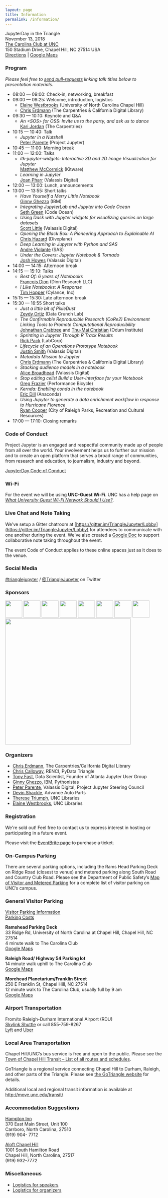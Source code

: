 ```yaml
---
layout: page
title: Information
permalink: /information/
---
```


JupyterDay in the Triangle<br />
November 13, 2018<br />
[The Carolina Club at UNC](http://www.clubcorp.com/Clubs/Carolina-Club)<br />
150 Stadium Drive, Chapel Hill, NC 27514 USA <br />
[Directions](http://www.clubcorp.com/Clubs/Carolina-Club/Our-Story/Directions-Hours) | [Google Maps](https://goo.gl/maps/MhA2jd16BQz)

### Program

*Please feel free to [send pull-requests](https://github.com/libcce/TriangleJupyter/blob/master/information.md) linking talk titles below to presentation materials.*

* 08:00 — 09:00: Check-in, networking, breakfast
* 09:00 — 09:25: Welcome, introduction, logistics
    * [Elaine Westbrooks](https://twitter.com/UNC_Librarian) (University of North Carolina Chapel Hill)<br />
    * [Chris Erdmann](https://twitter.com/libcce) (The Carpentries & California Digital Library)<br />
* 09:30 — 10:10: Keynote and Q&A
    * *An &lt;SOS&gt; for OSS: Invite us to the party, and ask us to dance*<br />[Kari Jordan](https://twitter.com/drkariljordan) (The Carpentries)
* 10:15 — 10:40: Talk
    * *Jupyter in a Nutshell*<br />[Peter Parente](https://twitter.com/parente) (Project Jupyter)
* 10:45 — 11:00: Morning break
* 11:00 — 12:00: Talks
    * *itk-jupyter-widgets: Interactive 3D and 2D Image Visualization for Jupyter*<br/>[Matthew McCormick](https://twitter.com/thewtex) (Kitware)
    * *Learning in Jupyter*<br />[Joan Pharr](https://www.linkedin.com/in/joan-pharr/) (Valassis Digital)
* 12:00 — 13:00: Lunch, announcements
* 13:00 — 13:55: Short talks
    * *Have Yourself a Merry Little Notebook*<br/>[Ginny Ghezzo](https://twitter.com/ginnyghezzo) (IBM)  
    * *Integrating JupyterLab and Jupyter into Code Ocean*<br />[Seth Green](https://www.linkedin.com/in/setgree/) (Code Ocean)
    * *Using Dask with Jupyter widgets for visualizing queries on large datasets*<br />[Scott Little](https://github.com/scottlittle) (Valassis Digital)
    * *Opening the Black Box: A Pioneering Approach to Explainable AI*<br />[Chris Hazard](https://www.linkedin.com/in/chrishazard/) (Diveplane)
    * *Deep Learning in Jupyter with Python and SAS*<br />[Andre Violante](https://github.com/aviolante) (SAS)  
    * *Under the Covers: Jupyter Notebook &amp; Tornado*<br />[Josh Howes](https://github.com/josh-howes) (Valassis Digital)
* 14:00 — 14:15: Afternoon break
* 14:15 — 15:10: Talks
	* *Best Of: 6 years of Notebooks*<br />[Francois Dion](https://twitter.com/f_dion) (Dion Research LLC)  
    * *I Like Notebooks: A Response*<br />[Tim Hopper](https://twitter.com/tdhopper) (Cylance, Inc)
* 15:15 — 15:30: Late afternoon break
* 15:30 — 16:55  Short talks
    * *Just a little bit of PixieDust*<br />[Zeydy Ortiz](https://twitter.com/DrZeydy) (Data Crunch Lab)  
    * *The Confirmable Reproducible Research (CoRe2) Environment Linking Tools to Promote Computational Reproducibility*<br />[Johnathan Crabtree](https://twitter.com/jonc1438) and [Thu-Mai Christian](https://twitter.com/tl_christian) (Odum Institute)  
    * *Sprinting in Jupyter Through R Track Results*<br />[Rick Pack](https://twitter.com/rick_pack2) (LabCorp)  
    * *Lifecycle of an Operations Prototype Notebook*<br />[Justin Smith](https://www.linkedin.com/in/smithjustinj/) (Valassis Digital)  
    * *Metadata Mission to Jupyter*<br />[Chris Erdmann](https://twitter.com/libcce) (The Carpentries & California Digital Library)  
    * *Stacking audience models in a notebook*<br />[Alice Broadhead](https://twitter.com/alicebroadhead) (Valassis Digital)  
    * *Stop editing cells! Build a User-Interface for your Notebook*<br />[Greg Frazier](https://www.linkedin.com/in/gnfrazier/) (Performance Bicycle)  
    * *Kernda: Enabling conda in the notebook*<br />[Eric Dill](https://twitter.com/chemisist) (Anaconda)  
    * *Using Jupyter to generate a data enrichment workflow in response to Hurricane Florence*<br />[Ryan Cooper](https://twitter.com/maptastik) (City of Raleigh Parks, Recreation and Cultural Resources)  
* 17:00 — 17:10: Closing remarks

### Code of Conduct

Project Jupyter is an engaged and respectful community made up of people from all over the world. Your involvement helps us to further our mission and to create an open platform that serves a broad range of communities, from research and education, to journalism, industry and beyond.

[JupyterDay Code of Conduct](../conduct/)

### Wi-Fi

For the event we will be using **UNC-Guest Wi-Fi**. UNC has a help page on [*What University Guest Wi-Fi Network Should I Use?*](https://help.unc.edu/help/what-university-guest-wi-fi-network-should-i-use/).

### Live Chat and Note Taking

We've setup a Gitter chatroom at [https://gitter.im/TriangleJupyter/Lobby](https://gitter.im/TriangleJupyter/Lobby) for attendees to communicate with one another during the event. We've also created a [Google Doc](http://bit.ly/trianglejupyterdoc) to support collaborative note taking throughout the event.

The event Code of Conduct applies to these online spaces just as it does to the venue.

### Social Media

[#trianglejupyter](https://twitter.com/hashtag/trianglejupyter) / [@TriangleJupyter](https://twitter.com/TriangleJupyter) on Twitter

### Sponsors

<p class="sponsors">
<img height="54" src="/TriangleJupyter/img/unclibblack.gif" />
<img height="54" src="/TriangleJupyter/img/aap.png" />
<img height="54" src="/TriangleJupyter/img/CodeOceanLogo.png" />
<img height="54" src="/TriangleJupyter/img/valassisdigital.png" />
<img height="54" src="/TriangleJupyter/img/NumFocus_LRG.png" />
<img height="54" src="/TriangleJupyter/img/rectanglelogo-greytext-orangebody-greymoons.png" />
<img height="54" src="/TriangleJupyter/img/diveplane.png" />
<img height="54" src="/TriangleJupyter/img/DataCrunchLabLogo.png" />
<img width="400" src="/TriangleJupyter/img/OdumInstituteForResearch_logo_2c_rgb_h.png" />
</p>

### Organizers

* [Chris Erdmann](https://twitter.com/libcce), The Carpentries/California Digital Library
* [Chris Calloway](https://github.com/cbcunc), RENCI, PyData Triangle
* [Tony Fast](https://twitter.com/DocFast), Data Scientist, Founder of Atlanta Jupyter User Group
* [Ginny Ghezzo](https://twitter.com/ginnyghezzo), IBM, Pythonistas
* [Peter Parente](https://twitter.com/parente), Valassis Digital, Project Jupyter Steering Council
* [Devin Shackle](https://www.linkedin.com/in/devin-shackle-05195355), Advance Auto Parts
* [Therese Triumph](https://library.unc.edu/about/staff/therese-triumph/), UNC Libraries
* [Elaine Westbrooks](https://twitter.com/UNC_Librarian), UNC Libraries

### Registration

We're sold out! Feel free to contact us to express interest in hosting or participating in a future event.

<s>Please visit the <a href="https://www.eventbrite.com/e/jupyter-day-in-the-triangle-tickets-48813059174">EventBrite page</a> to purchase a ticket.</s>

### On-Campus Parking

<p>There are several parking options, including the Rams Head Parking Deck on Ridge Road (closest to venue) and metered parking along South Road and Country Club Road. Please see the Department of Public Safety’s <a href="http://move.unc.edu/parking/visitor-parking">Map of Visitor and Metered Parking</a> for a complete list of visitor parking on UNC’s campus.</p>

### General Visitor Parking

<a href="http://move.unc.edu/parking/visitor-parking/">Visitor Parking Information</a>
<br/>
<a href="http://move.unc.edu/policy/pricing/#pane-0-3">Parking Costs</a>

<p>
<b>Ramshead Parking Deck</b>
<br />
33 Ridge Rd, University of North Carolina at Chapel Hill, Chapel Hill, NC 27514
<br/>
4 minute walk to The Carolina Club
<br/>
<a href="https://goo.gl/maps/8K3FHGgLVHr">Google Maps</a>
</p>

<p>
<b>Raleigh Road/ Highway 54 Parking lot</b>
<br/>
14 minute walk uphill to The Carolina Club
<br/>
<a href="https://goo.gl/maps/D4WRVGuXRk92">Google Maps</a>
</p>

<p>
<b>Morehead Planetarium/Franklin Street</b>
<br/>
250 E Franklin St, Chapel Hill, NC 27514
<br/>
12 minute walk to The Carolina Club, usually full by 9 am
<br/>
<a href="https://goo.gl/maps/FAiUCcggU1H2">Google Maps</a>
<br/>
</p>

### Airport Transportation

<p>
From/to Raleigh-Durham International Airport (RDU)
<br/>
<a href="http://www.skylinkshuttle.com/">Skylink Shuttle</a> or call 855-759-8267
<br/>
<a href="https://www.lyft.com/">Lyft</a> and <a href="https://www.uber.com/">Uber</a>
</p>

### Local Area Transportation

<p>Chapel Hill/UNC’s bus service is free and open to the public. Please see the
<a href="http://www.townofchapelhill.org/town-hall/departments-services/transit/routes-schedules/all-routes-schedules">Town of Chapel Hill Transit – List of all routes and schedules</a>.
</p>

<p>GoTriangle is a regional service connecting Chapel Hill to Durham, Raleigh, and other parts of the Triangle. Please see <a href="https://gotriangle.org/">the GoTriangle website</a> for details.</p>

<p>Additional local and regional transit information is available at <a href="http://move.unc.edu/transit/">http://move.unc.edu/transit/</a></p>

### Accommodation Suggestions

<p>
<a href="http://hamptoninn3.hilton.com/en/hotels/north-carolina/hampton-inn-and-suites-chapel-hill-carrboro-downtown-RDUCOHX/index.html">Hampton Inn</a>
<br/>
370 East Main Street, Unit 100
<br/>
Carrboro, North Carolina, 27510
<br/>
(919) 904- 7712
</p>

<p>
<a href="http://www.aloftchapelhill.com/">Aloft Chapel Hill</a>
<br/>
1001 South Hamilton Road
<br/>
Chapel Hill, North Carolina, 27517
<br/>
(919) 932-7772
</p>

### Miscellaneous

* [Logistics for speakers](../logistics/speakers.html)
* [Logistics for organizers](../logistics/organizers.html)
